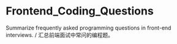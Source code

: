 # Frontend_Coding_Questions
Summarize frequently asked programming questions in front-end interviews. / 汇总前端面试中常问的编程题。
